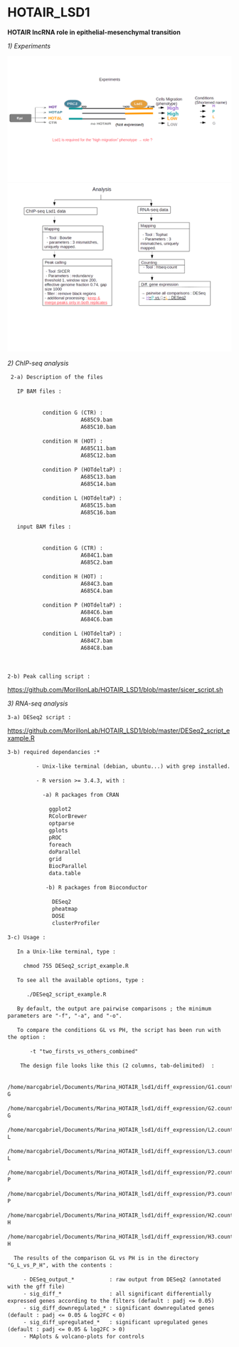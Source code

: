 # HOTAIR_LSD1

**HOTAIR lncRNA role in epithelial-mesenchymal transition**

*1) Experiments*

 ![](https://github.com/MorillonLab/HOTAIR_LSD1/blob/master/images_HOTAIR_LSD1/HOTAIR_LSD1_experiment.png)
 ![](https://github.com/MorillonLab/HOTAIR_LSD1/blob/master/images_HOTAIR_LSD1/analysis.png)

 *2) ChIP-seq analysis*

     2-a) Description of the files
 
       IP BAM files :


               condition G (CTR) :
                           A685C9.bam
                           A685C10.bam

               condition H (HOT) :             
                           A685C11.bam
                           A685C12.bam  

               condition P (HOTdeltaP) :            
                           A685C13.bam
                           A685C14.bam

               condition L (HOTdeltaP) :           
                           A685C15.bam
                           A685C16.bam

       input BAM files :


               condition G (CTR) :
                           A684C1.bam
                           A685C2.bam

               condition H (HOT) :             
                           A684C3.bam
                           A685C4.bam  

               condition P (HOTdeltaP) :            
                           A684C6.bam
                           A684C6.bam

               condition L (HOTdeltaP) :           
                           A684C7.bam
                           A684C8.bam



    2-b) Peak calling script :

   https://github.com/MorillonLab/HOTAIR_LSD1/blob/master/sicer_script.sh

*3) RNA-seq analysis*

    3-a) DESeq2 script :
    
   https://github.com/MorillonLab/HOTAIR_LSD1/blob/master/DESeq2_script_example.R
  
    3-b) required dependancies :*
    
             - Unix-like terminal (debian, ubuntu...) with grep installed.

             - R version >= 3.4.3, with :

               -a) R packages from CRAN

                 ggplot2
                 RColorBrewer
                 optparse
                 gplots
                 pROC
                 foreach
                 doParallel	
                 grid	
                 BiocParallel
                 data.table

                -b) R packages from Bioconductor

                  DESeq2
                  pheatmap
                  DOSE
                  clusterProfiler
                  
    3-c) Usage :
     
       In a Unix-like terminal, type :
     
         chmod 755 DESeq2_script_example.R
     
       To see all the available options, type :
     
          ./DESeq2_script_example.R
          
       By default, the output are pairwise comparisons ; the minimum parameters are "-f", "-a", and "-o".
     
       To compare the conditions GL vs PH, the script has been run with the option :
       
           -t "two_firsts_vs_others_combined"
           
        The design file looks like this (2 columns, tab-delimited)  :
        
          /home/marcgabriel/Documents/Marina_HOTAIR_lsd1/diff_expression/G1.counts.tsv	G
          /home/marcgabriel/Documents/Marina_HOTAIR_lsd1/diff_expression/G2.counts.tsv	G
          /home/marcgabriel/Documents/Marina_HOTAIR_lsd1/diff_expression/L2.counts.tsv	L
          /home/marcgabriel/Documents/Marina_HOTAIR_lsd1/diff_expression/L3.counts.tsv	L
          /home/marcgabriel/Documents/Marina_HOTAIR_lsd1/diff_expression/P2.counts.tsv	P
          /home/marcgabriel/Documents/Marina_HOTAIR_lsd1/diff_expression/P3.counts.tsv	P
          /home/marcgabriel/Documents/Marina_HOTAIR_lsd1/diff_expression/H2.counts.tsv	H
          /home/marcgabriel/Documents/Marina_HOTAIR_lsd1/diff_expression/H3.counts.tsv	H
      
      The results of the comparison GL vs PH is in the directory "G_L_vs_P_H", with the contents :
      
         - DESeq_output_*           : raw output from DESeq2 (annotated with the gff file)
         - sig_diff_*               : all significant differentially expressed genes according to the filters (default : padj <= 0.05)
         - sig_diff_downregulated_* : significant downregulated genes (default : padj <= 0.05 & log2FC < 0)
         - sig_diff_upregulated_*   : significant upregulated genes (default : padj <= 0.05 & log2FC > 0)
         - MAplots & volcano-plots for controls

        
       
        
     
